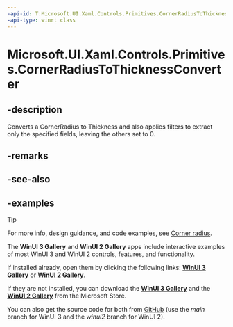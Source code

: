 ```yaml
---
-api-id: T:Microsoft.UI.Xaml.Controls.Primitives.CornerRadiusToThicknessConverter
-api-type: winrt class
---
```


# Microsoft.UI.Xaml.Controls.Primitives.CornerRadiusToThicknessConverter

<!--
public sealed class CornerRadiusToThicknessConverter : Windows.UI.Xaml.DependencyObject, Windows.UI.Xaml.Data.IValueConverter
-->

## -description

Converts a CornerRadius to Thickness and also applies filters to extract only the specified fields, leaving the others set to 0.

## -remarks

## -see-also

## -examples

> [!TIP]
> For more info, design guidance, and code examples, see [Corner radius](/windows/apps/design/style/rounded-corner).
>
> The **WinUI 3 Gallery** and **WinUI 2 Gallery** apps include interactive examples of most WinUI 3 and WinUI 2 controls, features, and functionality.
>
> If installed already, open them by clicking the following links: [**WinUI 3 Gallery**](winui3gallery:) or [**WinUI 2 Gallery**](winui2gallery:).
>
> If they are not installed, you can download the [**WinUI 3 Gallery**](https://www.microsoft.com/store/productId/9P3JFPWWDZRC) and the [**WinUI 2 Gallery**](https://www.microsoft.com/store/productId/9MSVH128X2ZT) from the Microsoft Store.
>
> You can also get the source code for both from [GitHub](https://github.com/Microsoft/WinUI-Gallery) (use the *main* branch for WinUI 3 and the *winui2* branch for WinUI 2).
